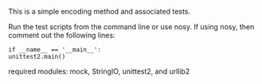 This is a simple encoding method
and associated tests.

Run the test scripts from the command
line or use nosy.  If using nosy, then
comment out the following lines:

    if __name__ == '__main__':
    unittest2.main()

required modules: mock, StringIO, unittest2, and urllib2
